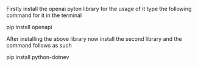 Firstly install the openai pyton library for the usage of it type the following command for it in the terminal

pip install openapi

After installing the above library now install the second library and the command follows as such

pip install python-dotnev